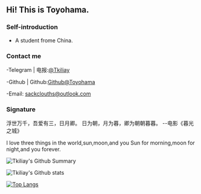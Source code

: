 ## Hi! This is Toyohama.
 
### Self-introduction
- A student frome China. 

### Contact me 

-Telegram | 电报:[@Tkiliay](https://t.me/Tkiliay)

-Github | Github:[Github@Toyohama](https://github.com/Tkiliay)

-Email: sackclouths@outlook.com

### Signature

浮世万千，吾爱有三，日月卿。
日为朝，月为暮，卿为朝朝暮暮。
--电影《暮光之城》

I love three things in the world,sun,moon,and you
Sun for morning,moon for night,and you forever.

![Tkiliay's Github Summary](https://github-profile-summary-cards.vercel.app/api/cards/profile-details?username=Tkiliay&theme=vue)

![Tkiliay's Github stats](https://github-stats-alpha.vercel.app/api/?username=tkiliay&cc=f6bdd1&ic=000000&bc=FFFFFF&tc=FFFFFF)

[![Top Langs](https://github-readme-stats.vercel.app/api/top-langs/?username=Tkiliay&exclude_repo=kernel_xiaomi_msm8953)](https://github.com/anuraghazra/github-readme-stats)

